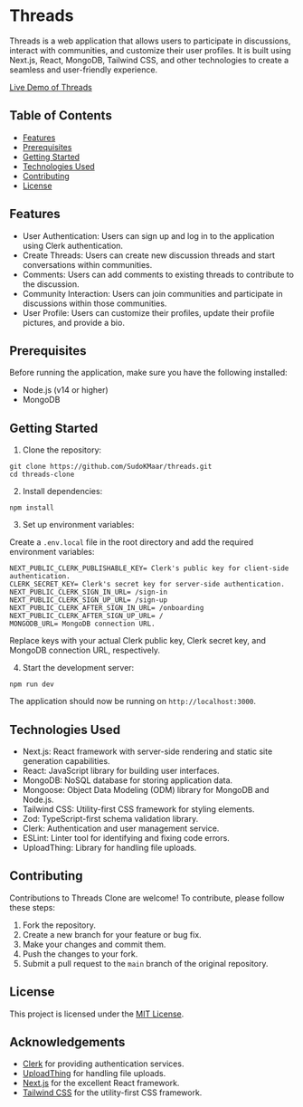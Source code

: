 # Threads

Threads is a web application that allows users to participate in discussions, interact with communities, and customize their user profiles. It is built using Next.js, React, MongoDB, Tailwind CSS, and other technologies to create a seamless and user-friendly experience.

[Live Demo of Threads](https://threads-kmaar.vercel.app/)

## Table of Contents

- [Features](#features)
- [Prerequisites](#prerequisites)
- [Getting Started](#getting-started)
- [Technologies Used](#technologies-used)
- [Contributing](#contributing)
- [License](#license)

## Features

- User Authentication: Users can sign up and log in to the application using Clerk authentication.
- Create Threads: Users can create new discussion threads and start conversations within communities.
- Comments: Users can add comments to existing threads to contribute to the discussion.
- Community Interaction: Users can join communities and participate in discussions within those communities.
- User Profile: Users can customize their profiles, update their profile pictures, and provide a bio.

## Prerequisites

Before running the application, make sure you have the following installed:

- Node.js (v14 or higher)
- MongoDB

## Getting Started

1. Clone the repository:

```
git clone https://github.com/SudoKMaar/threads.git
cd threads-clone
```

2. Install dependencies:

```
npm install
```

3. Set up environment variables:

Create a `.env.local` file in the root directory and add the required environment variables:

```env
NEXT_PUBLIC_CLERK_PUBLISHABLE_KEY= Clerk's public key for client-side authentication.
CLERK_SECRET_KEY= Clerk's secret key for server-side authentication.
NEXT_PUBLIC_CLERK_SIGN_IN_URL= /sign-in
NEXT_PUBLIC_CLERK_SIGN_UP_URL= /sign-up
NEXT_PUBLIC_CLERK_AFTER_SIGN_IN_URL= /onboarding
NEXT_PUBLIC_CLERK_AFTER_SIGN_UP_URL= /
MONGODB_URL= MongoDB connection URL.
```

Replace keys with your actual Clerk public key, Clerk secret key, and MongoDB connection URL, respectively.

4. Start the development server:

```
npm run dev
```

The application should now be running on `http://localhost:3000`.

## Technologies Used

- Next.js: React framework with server-side rendering and static site generation capabilities.
- React: JavaScript library for building user interfaces.
- MongoDB: NoSQL database for storing application data.
- Mongoose: Object Data Modeling (ODM) library for MongoDB and Node.js.
- Tailwind CSS: Utility-first CSS framework for styling elements.
- Zod: TypeScript-first schema validation library.
- Clerk: Authentication and user management service.
- ESLint: Linter tool for identifying and fixing code errors.
- UploadThing: Library for handling file uploads.

## Contributing

Contributions to Threads Clone are welcome! To contribute, please follow these steps:

1. Fork the repository.
2. Create a new branch for your feature or bug fix.
3. Make your changes and commit them.
4. Push the changes to your fork.
5. Submit a pull request to the `main` branch of the original repository.

## License

This project is licensed under the [MIT License](LICENSE).

## Acknowledgements

- [Clerk](https://clerk.dev) for providing authentication services.
- [UploadThing](https://uploadthing.com) for handling file uploads.
- [Next.js](https://nextjs.org) for the excellent React framework.
- [Tailwind CSS](https://tailwindcss.com) for the utility-first CSS framework.
